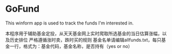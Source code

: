 # GoFund
This winform app is used to track the funds I'm interested in. 

本程序用于辅助基金定投，从天天基金网上实时爬取所选基金的当日估算涨幅，以及历史排位
严格遵循涨时卖，跌时买的规则
基金名单请编辑allfunds.txt，每只基金一行，格式为：基金代码，基金名称，是否持有（yes or no）
